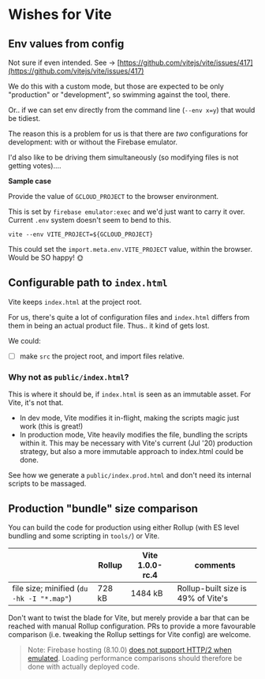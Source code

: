 # Wishes for Vite


## Env values from config

Not sure if even intended. See -> [https://github.com/vitejs/vite/issues/417](https://github.com/vitejs/vite/issues/417)

We do this with a custom mode, but those are expected to be only "production" or "development", so swimming against the tool, there.

Or.. if we can set env directly from the command line (`--env x=y`) that would be tidiest.

The reason this is a problem for us is that there are *two* configurations for development: with or without the Firebase emulator.

I'd also like to be driving them simultaneously (so modifying files is not getting votes)....

**Sample case**

Provide the value of `GCLOUD_PROJECT` to the browser environment. 

This is set by `firebase emulator:exec` and we'd just want to carry it over. Current `.env` system doesn't seem to bend to this.

```
vite --env VITE_PROJECT=${GCLOUD_PROJECT}
```

This could set the `import.meta.env.VITE_PROJECT` value, within the browser. Would be SO happy! 🌞


## Configurable path to `index.html`

Vite keeps `index.html` at the project root.

For us, there's quite a lot of configuration files and `index.html` differs from them in being an actual product file. Thus.. it kind of gets lost.

We could:

- [ ] make `src` the project root, and import files relative.


### Why not as `public/index.html`?

This is where it should be, if `index.html` is seen as an immutable asset. For Vite, it's not that.

- In dev mode, Vite modifies it in-flight, making the scripts magic just work (this is great!)
- In production mode, Vite heavily modifies the file, bundling the scripts within it. This may be necessary with Vite's current (Jul '20) production strategy, but also a more immutable approach to index.html could be done.

See how we generate a `public/index.prod.html` and don't need its internal scripts to be massaged.


## Production "bundle" size comparison

You can build the code for production using either Rollup (with ES level bundling and some scripting in `tools/`) or Vite.

||Rollup|Vite 1.0.0-rc.4|comments|
|---|---|---|---|
|file size; minified (`du -hk -I "*.map"`)|728 kB|1484 kB|Rollup-built size is 49% of Vite's|

<!-- old stuff: remeasure!
|load time (local hosting)|270 ms|160 ms|not sure about variation|
|load time (web)|160, 275 ms|245, 295, 555 ms|
|file size; not minified (`du -hk -I "*.map"`)|1460 kB|1948 kB|-25%|

*Load time = time measured on page refresh, to the start of authentication flow, using Chrome developer tools.*
-->

Don't want to twist the blade for Vite, but merely provide a bar that can be reached with manual Rollup configuration. PRs to provide a more favourable comparison (i.e. tweaking the Rollup settings for Vite config) are welcome.

<!-- too mcuh
Since `index.html` now has become a read-only file for us, I'd still like to place it away from the root... Any ideas??
-->

>Note: Firebase hosting (8.10.0) [does not support HTTP/2 when emulated](https://github.com/firebase/firebase-tools/issues/2571). Loading performance comparisons should therefore be done with actually deployed code.
